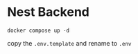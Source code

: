 # Nest Backend

```
docker compose up -d
```

copy the ```.env.template``` and rename to ```.env```
